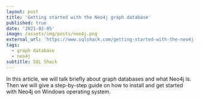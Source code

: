 ```yaml
---
layout: post
title: 'Getting started with the Neo4j graph database'
published: true
date: '2021-02-05'
image: /assets/img/posts/neo4j.png
external_url: 'https://www.sqlshack.com/getting-started-with-the-neo4j-graph-database/'
tags:
  - graph database
  - neo4j
subtitle: SQL Shack
---
```

In this article, we will talk briefly about graph databases and what Neo4j is. Then we will give a step-by-step guide on how to install and get started with Neo4j on Windows operating system.
